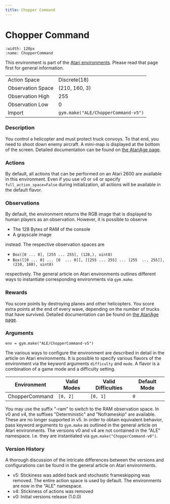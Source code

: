 ```yaml
---
title: Chopper Command
---
```

# Chopper Command

```{figure} ../../static/videos/atari/chopper_command.gif 
:width: 120px
:name: ChopperCommand
```

This environment is part of the <a href='..'>Atari environments</a>. Please read that page first for general information.

|   |   |
|---|---|
| Action Space | Discrete(18) |
| Observation Space | (210, 160, 3) |
| Observation High | 255 |
| Observation Low | 0 |
| Import | `gym.make("ALE/ChopperCommand-v5")` | 

### Description
You control a helicopter and must protect truck convoys. To that end, you need to shoot down enemy aircraft.
A mini-map is displayed at the bottom of the screen.
Detailed documentation can be found on [the AtariAge page](https://atariage.com/manual_html_page.php?SoftwareID=921).

### Actions
By default, all actions that can be performed on an Atari 2600 are available in this environment.
Even if you use v0 or v4 or specify `full_action_space=False` during initialization, all actions 
will be available in the default flavor.


### Observations
By default, the environment returns the RGB image that is displayed to human players as an observation. However, it is
possible to observe
- The 128 Bytes of RAM of the console
- A grayscale image

instead. The respective observation spaces are
- `Box([0 ... 0], [255 ... 255], (128,), uint8)`
- `Box([[0 ... 0]
 ...
 [0  ... 0]], [[255 ... 255]
 ...
 [255  ... 255]], (210, 160), uint8)
`

respectively. The general article on Atari environments outlines different ways to instantiate corresponding environments
via `gym.make`.

### Rewards
You score points by destroying planes and other helicopters. You score extra points at the end of every wave, depending on the number
of trucks that have survived.
Detailed documentation can be found on [the AtariAge page](https://atariage.com/manual_html_page.php?SoftwareID=921).


### Arguments

```
env = gym.make("ALE/ChopperCommand-v5")
```

The various ways to configure the environment are described in detail in the article on Atari environments.
It is possible to specify various flavors of the environment via the keyword arguments `difficulty` and `mode`. 
A flavor is a combination of a game mode and a difficulty setting.

|      Environment | Valid Modes                                                                                                                                                                         | Valid Difficulties | Default Mode |
|------------------|-------------------------------------------------------------------------------------------------------------------------------------------------------------------------------------|--------------------|--------------|
|   ChopperCommand | `[0, 2]`                                                                                                                                                                            |           `[0, 1]` | `0`          |

You may use the suffix "-ram" to switch to the RAM observation space. In v0 and v4, the suffixes "Deterministic" and "Noframeskip" 
are available. These are no longer supported in v5. In order to obtain equivalent behavior, pass keyword arguments to `gym.make` as outlined in 
the general article on Atari environments.
The versions v0 and v4 are not contained in the "ALE" namespace. I.e. they are instantiated via `gym.make("ChopperCommand-v0")`.

### Version History
A thorough discussion of the intricate differences between the versions and configurations can be found in the
general article on Atari environments. 

* v5: Stickiness was added back and stochastic frameskipping was removed. The entire action space is used by default. The environments are now in the "ALE" namespace.
* v4: Stickiness of actions was removed
* v0: Initial versions release (1.0.0)
